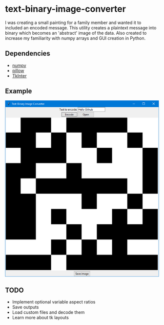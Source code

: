 # text-binary-image-converter

I was creating a small painting for a family member and wanted it to included an encoded message. This utility creates a plaintext message into binary which becomes an 'abstract' image of the data. Also created to increase my familiarity with numpy arrays and GUI creation in Python.

## Dependencies

* [numpy](http://www.numpy.org/)
* [pillow](https://python-pillow.org/)
* [TkInter](https://wiki.python.org/moin/TkInter)

## Example

![Windows demo](/demo.png)

## TODO

* Implement optional variable aspect ratios
* Save outputs
* Load custom files and decode them
* Learn more about tk layouts